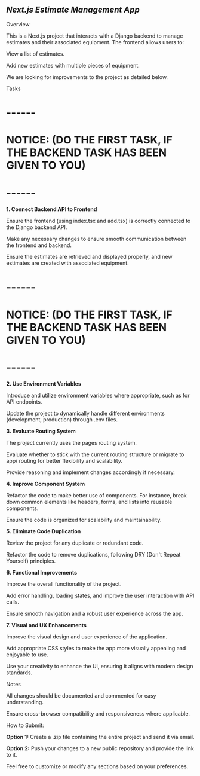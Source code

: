 

## *Next.js Estimate Management App*

Overview

  

This is a Next.js project that interacts with a Django backend to manage estimates and their associated equipment. The frontend allows users to:

  

View a list of estimates.

Add new estimates with multiple pieces of equipment.

  

We are looking for improvements to the project as detailed below.

Tasks

  

# ------

# NOTICE: (DO THE FIRST TASK, IF THE BACKEND TASK HAS BEEN GIVEN TO YOU)

# ------

**1. Connect Backend API to Frontend**

  

Ensure the frontend (using index.tsx and add.tsx) is correctly connected to the Django backend API.

Make any necessary changes to ensure smooth communication between the frontend and backend.

Ensure the estimates are retrieved and displayed properly, and new estimates are created with associated equipment.

# ------

# NOTICE: (DO THE FIRST TASK, IF THE BACKEND TASK HAS BEEN GIVEN TO YOU)

# ------

  

**2. Use Environment Variables**

  

Introduce and utilize environment variables where appropriate, such as for API endpoints.

Update the project to dynamically handle different environments (development, production) through .env files.

  

**3. Evaluate Routing System**

  

The project currently uses the pages routing system.

Evaluate whether to stick with the current routing structure or migrate to app/ routing for better flexibility and scalability.

Provide reasoning and implement changes accordingly if necessary.

  

**4. Improve Component System**

  

Refactor the code to make better use of components. For instance, break down common elements like headers, forms, and lists into reusable components.

Ensure the code is organized for scalability and maintainability.

  

**5. Eliminate Code Duplication**

  

Review the project for any duplicate or redundant code.

Refactor the code to remove duplications, following DRY (Don't Repeat Yourself) principles.

  

**6. Functional Improvements**

  

Improve the overall functionality of the project.

Add error handling, loading states, and improve the user interaction with API calls.

Ensure smooth navigation and a robust user experience across the app.

  

**7. Visual and UX Enhancements**

  

Improve the visual design and user experience of the application.

Add appropriate CSS styles to make the app more visually appealing and enjoyable to use.

Use your creativity to enhance the UI, ensuring it aligns with modern design standards.

  

Notes

  

All changes should be documented and commented for easy understanding.

Ensure cross-browser compatibility and responsiveness where applicable.

  
  

How to Submit:

  

**Option 1:** Create a .zip file containing the entire project and send it via email.

**Option 2:** Push your changes to a new public repository and provide the link to it.

  

Feel free to customize or modify any sections based on your preferences.
